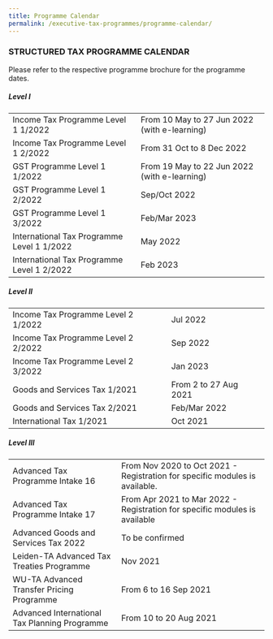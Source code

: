 ```yaml
---
title: Programme Calendar
permalink: /executive-tax-programmes/programme-calendar/
---
```

### **STRUCTURED TAX PROGRAMME CALENDAR**

Please refer to the respective programme brochure for the programme dates.

##### **Level I**

<table>
  <tr>
    <td>Income Tax Programme Level 1 1/2022</td>
    <td>From 10 May to 27 Jun 2022 (with e-learning)</td>
  </tr> 
  <tr>
    <td>Income Tax Programme Level 1 2/2022</td>
    <td>From 31 Oct to 8 Dec 2022</td>
  </tr> 
  <tr>
    <td>GST Programme Level 1 1/2022</td>
    <td>From 19 May to 22 Jun 2022 (with e-learning)<br></td>
    </tr> 
  <tr>
    <td>GST Programme Level 1 2/2022</td>
    <td>Sep/Oct 2022</td>
  </tr>  
  <tr>
    <td>GST Programme Level 1 3/2022</td>
    <td>Feb/Mar 2023</td>
  </tr>  
  <tr>
   <td>International Tax Programme Level 1 1/2022</td>
    <td>May 2022</td>
  </tr>  
  <tr>
    <td>International Tax Programme Level 1 2/2022</td>
    <td>Feb 2023</td>
  </tr>  
</table>

 
##### **Level II**

<table>
  <tr>
      <td>Income Tax Programme Level 2 1/2022</td>
      <td>Jul 2022</td> 
  </tr>  
  <tr>
      <td>Income Tax Programme Level 2 2/2022</td>
      <td>Sep 2022</td> 
  </tr>  
  <tr>
     <td>Income Tax Programme Level 2 3/2022</td>
      <td>Jan 2023</td> 
  </tr>  
  <tr>
				  <td>Goods and Services Tax 1/2021
		  </td>
      <td>From 2 to 27 Aug 2021</td>
  </tr>  
  <tr>
      <td>Goods and Services Tax 2/2021</td>
      <td>Feb/Mar 2022</td> 
  </tr>  
  <tr>
     <td>International Tax 1/2021</td>
      <td>Oct 2021</td>
   </tr>  
</table>

 
##### **Level III**

<table>
  <tr>
    <td>Advanced Tax Programme Intake 16</td>
    <td>From Nov 2020 to Oct 2021 - Registration for specific modules is available.</td>
  </tr>  
  <tr>
    <td>Advanced Tax Programme Intake 17</td>
    <td>From Apr 2021 to Mar 2022 - Registration for specific modules is available</td> 
  </tr>  
  <tr>
     <td>Advanced Goods and Services Tax 2022</td>
    <td>To be confirmed</td> 
  </tr>  
  <tr>
    <td>Leiden-TA Advanced Tax Treaties Programme </td>
    <td>Nov 2021 </td>
 </tr>  
  <tr>
   <td>WU-TA Advanced Transfer Pricing Programme</td>
    <td>From 6 to 16 Sep 2021 </td>
  </tr>  
  <tr>
   <td>Advanced International Tax Planning Programme</td>
    <td>From 10 to 20 Aug 2021 </td>
  </tr>  
</table>